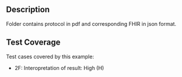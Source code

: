 
## Description

Folder contains protocol in pdf and corresponding FHIR in json format.

## Test Coverage

Test cases covered by this example:
* 2F: Interopretation of result: High (H)
